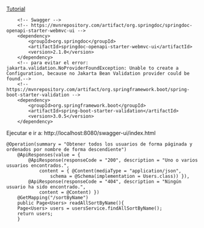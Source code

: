 [Tutorial](https://youtu.be/S4npcbiY_zg)

		<!-- Swagger -->
		<!-- https://mvnrepository.com/artifact/org.springdoc/springdoc-openapi-starter-webmvc-ui -->
		<dependency>
			<groupId>org.springdoc</groupId>
			<artifactId>springdoc-openapi-starter-webmvc-ui</artifactId>
			<version>2.1.0</version>
		</dependency>
		<!-- para evitar el error: jakarta.validation.NoProviderFoundException: Unable to create a Configuration, because no Jakarta Bean Validation provider could be found.-->
		<!-- https://mvnrepository.com/artifact/org.springframework.boot/spring-boot-starter-validation -->
		<dependency>
			<groupId>org.springframework.boot</groupId>
			<artifactId>spring-boot-starter-validation</artifactId>
			<version>3.0.5</version>
		</dependency>

Ejecutar e ir a: http://localhost:8080/swagger-ui/index.html

	@Operation(summary = "Obtener todos los usuarios de forma páginada y ordenados por nombre de forma descendiente")
	    @ApiResponses(value = {
		    @ApiResponse(responseCode = "200", description = "Uno o varios usuarios encontrados.",
			    content = { @Content(mediaType = "application/json",
				    schema = @Schema(implementation = Users.class)) }),
		    @ApiResponse(responseCode = "404", description = "Ningún usuario ha sido encontrado.",
			    content = @Content) })
	    @GetMapping("/sortByName")
	    public Page<Users> readAllSortByName(){
		Page<Users> users = usersService.findAllSortByName();
		return users;
	    }
